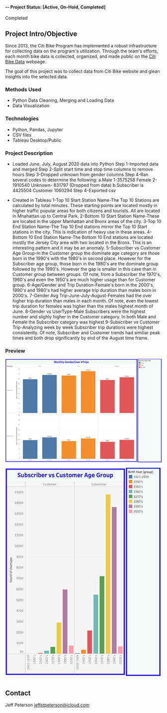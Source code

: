 #### -- Project Status: [Active, On-Hold, Completed]

Completed
## Project Intro/Objective
Since 2013, the Citi Bike Program has implemented a robust infrastructure for collecting data on the program's utilization. Through the team's efforts, each month bike data is collected, organized, and made public on the [Citi Bike Data](https://www.citibikenyc.com/system-data) webpage.

The goal of this project was to collect data from Citi Bike website and glean insights into the selected data. 
### Methods Used
* Python Data Cleaning, Merging and Loading Data
* Data Visualization

### Technologies

* Python, Pandas, Jupyter 
* CSV files
* Tableau Desktop/Public

### Project Description

* Loaded June, July, August 2020 data into Python
Step 1-Imported data and merged
Step 2-Split start time and stop time columns to remove hours 
Step 3-Dropped unknown from gender columns 
Step 4-Ran several codes to determine the following: 
    a.Male 1-3575258 Female 2-1910540 Unknown- 831797 (Dropped from data)
    b.Subscriber is 4425504 Customer 1060294
Step 4-Exported csv

* Created in Tableau
1-Top 10 Start Station Name-The Top 10 Stations are calculated by total minutes. These starting points are located mostly in higher traffic popular areas for both citizens and tourists. All are located in Mnahattan up to Central Park. 
2-Bottom 10 Start Station Name-These are located in the upper Manhattan and Bronx areas of the city. 
3-Top 10 End Station Name-The Top 10 End stations mirror the Top 10 Start stations in the city. This is indication of heavy use in these areas. 
4-Bottom 10 End Station Name-The Bottom 10 End stations are located mostly the Jersey City area with two located in the Bronx. This is an interesting pattern and it may be an anomaly. 
5-Subscriber vs Customer Age Group-In the Customer group the dominate age category are those born in the 1990's with the 1980's in second place. However for the Subscriber age group, those born in the 1980's are the dominate group followed by the 1990's. However the gap is smaller in this case than in Customer group between groups. Of note, from a Subscriber the 1970's, 1960's and even the 1950's are much higher usage than for Customer group. 
6-Age/Gender and Trip Duration-Female's born in the 2000's, 1990's and 1980's had higher average trip duration than males born in 2000's. 
7-Gender Avg Trip-June-July-August-Females had the over higher trip duration than males in each month. Of note, even the lowest trip duration for females was higher than the males highest month of June. 
8-Gender vs UserType-Male Subscribers were the highest number and slighly higher in the Customer category. In both Male and Female the Subscriber category was highest
9-Subscriber vs Customer Trip-Analyzing week by week Subscriber trip durations were highest consistently. Of note, Subscriber and Customer trends had similiar peak times and both drop significantly by end of the August time frame. 



### Preview

![Gender User](https://github.com/jeffstpeterson/NYC-Citibike-Tableau-Analysis/blob/master/Images/Gender%20v%20User.png)

![SubscribervCustomers](https://github.com/jeffstpeterson/NYC-Citibike-Tableau-Analysis/blob/master/Images/Subscriber%20vs%20Customer.png)
## Contact
Jeff Peterson
jeffstpeterson@icloud.com
